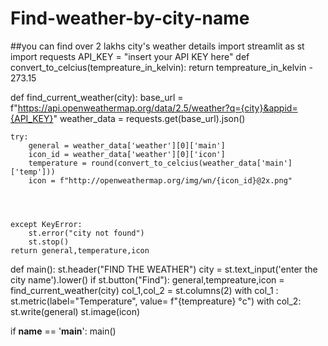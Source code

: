 # Find-weather-by-city-name
##you can find over 2 lakhs city's weather details 
import streamlit as st
import requests
API_KEY = "insert your API KEY here"
def convert_to_celcius(tempreature_in_kelvin):
    return tempreature_in_kelvin - 273.15



def find_current_weather(city):
    base_url = f"https://api.openweathermap.org/data/2.5/weather?q={city}&appid={API_KEY}"
    weather_data = requests.get(base_url).json()
    
    try:
        general = weather_data['weather'][0]['main']
        icon_id = weather_data['weather'][0]['icon']
        temperature = round(convert_to_celcius(weather_data['main']['temp']))
        icon = f"http://openweathermap.org/img/wn/{icon_id}@2x.png"




    except KeyError:
        st.error("city not found")
        st.stop()
    return general,temperature,icon


def main():
    st.header("FIND THE WEATHER")
    city = st.text_input('enter the city name').lower()
    if st.button("Find"):
        general,tempreature,icon = find_current_weather(city)
        col_1,col_2 = st.columns(2)
        with col_1 :
            st.metric(label="Temperature", value= f"{tempreature} °c")
        with col_2:
            st.write(general)
            st.image(icon)
    

if __name__ == '__main__':
    main()

